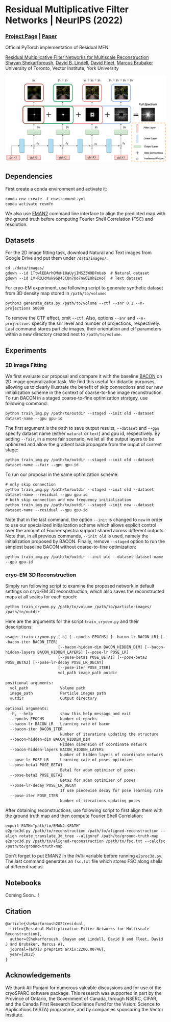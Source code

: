 # Residual Multiplicative Filter Networks | NeurIPS (2022)

### [Project Page](https://shekshaa.github.io/ResidualMFN/) | [Paper](https://arxiv.org/abs/2206.00746)
Official PyTorch implementation of Residual MFN.<br>
 
[Residual Multiplicative Filter Networks for Multiscale Reconstruction]()<br>
[Shayan Shekarforoush](https://shekshaa.github.io),
[David B. Lindell](https://davidlindell.com),
[David Fleet](http://www.cs.toronto.edu/~fleet/),
[Marcus Brubaker](https://mbrubake.github.io/)<br>
University of Toronto, Vector Institute, York University <br>

<img src='./media/teaser.png'/>

## Dependencies
First create a conda environment and activate it:
```
conda env create -f environment.yml
conda activate resmfn
```
We also use [EMAN2](https://cryoem.bcm.edu/cryoem/downloads/view_eman2_versions) command line interface to align the predicted map with the ground truth before computing Fourier Shell Correlation (FSC) and resolution.

## Datasets
For the 2D image fitting task, download Natural and Text images from Google Drive and put them under `/data/images/`:
```
cd ./data/images/
gdown --id 1TtwlEDArhOMoH18aUyjIMSZ3WODFmUab  # Natural dataset
gdown --id 1V-RQJcMuk9GD4JCUn70o7nwQE0hEzHoT  # Text dataset
```

For cryo-EM experiment, use following script to generate synthetic dataset from 3D density map stored in `/path/to/volume`:
```
python3 generate_data.py /path/to/volume --ctf --snr 0.1 --n-projections 50000
```
To remove the CTF effect, omit `--ctf`. Also, options `--snr` and `--n-projections` specify the snr level and number of projections, respectively. Last command stores particle images, their orientation and ctf parameters within a new directory created next to `/path/to/volume`.

## Experiments

### 2D image Fitting
We first evaluate our proposal and compare it with the baseline [BACON](https://github.com/computational-imaging/bacon) on 2D image generalization task. We find this useful for didactic purposes, allowing us to clearly illustrate the benefit of skip connections and our new initialization scheme in the context of coarse-to-fine image reconstruction. 
To run BACON in a staged coarse-to-fine optimization stratgey, use following command:
```
python train_img.py /path/to/outdir --staged --init old --dataset dataset-name --gpu gpu-id
```
The first argument is the path to save output results, `--dataset` and `--gpu` specify dataset name (either `natural` or `text`) and gpu id, respectively. By adding `--fair`, in a more fair scenario, we let all the output layers to be optimized and allow the gradient backpropagate from the ouput of current stage:
```
python train_img.py /path/to/outdir --staged --init old --dataset dataset-name --fair --gpu gpu-id
```
To run our proposal in the same optimization scheme:
```
# only skip connection
python train_img.py /path/to/outdir --staged --init old --dataset dataset-name --residual --gpu gpu-id
# both skip connection and new frequency initialization
python train_img.py /path/to/outdir --staged --init new --dataset dataset-name --residual --gpu gpu-id 
```
Note that in the last command, the option `--init` is changed to `new` in order to use our specialized initialization scheme which allows explicit control over the amount of Fourier spectra support shared across different outputs. Note that, in all previous commands, `--init old` is used, namely the initialization proposed by BACON. Finally, remove `--staged` option to run the simplest baseline BACON without coarse-to-fine optimization:
```
python train_img.py /path/to/outdir --init old --dataset dataset-name --gpu gpu-id
```
### cryo-EM 3D Reconstruction
Simply run following script to examine the proposed network in default settings on cryo-EM 3D reconstruction, which also saves the reconstructed maps at all scales for each epoch:
```
python train_cryoem.py /path/to/volume /path/to/particle-images/ /path/to/outdir
```
Here are the arguments for the script `train_cryoem.py` and their descriptions:
```
usage: train_cryoem.py [-h] [--epochs EPOCHS] [--bacon-lr BACON_LR] [--bacon-iter BACON_ITER]
                       [--bacon-hidden-dim BACON_HIDDEN_DIM] [--bacon-hidden-layers BACON_HIDDEN_LAYERS] [--pose-lr POSE_LR]
                       [--pose-beta1 POSE_BETA1] [--pose-beta2 POSE_BETA2] [--pose-lr-decay POSE_LR_DECAY]
                       [--pose-iter POSE_ITER]
                       vol_path image_path outdir

positional arguments:
  vol_path              Volume path
  image_path            Particle images path
  outdir                Output directory

optional arguments:
  -h, --help            show this help message and exit
  --epochs EPOCHS       Number of epochs
  --bacon-lr BACON_LR   Learning rate of bacon
  --bacon-iter BACON_ITER
                        Number of iterations updating the structure
  --bacon-hidden-dim BACON_HIDDEN_DIM
                        Hidden dimension of coordinate network
  --bacon-hidden-layers BACON_HIDDEN_LAYERS
                        Number of hidden layers of coordinate network
  --pose-lr POSE_LR     Learning rate of poses optimizer
  --pose-beta1 POSE_BETA1
                        Beta1 for adam optimizer of poses
  --pose-beta2 POSE_BETA2
                        Beta2 for adam optimizer of poses
  --pose-lr-decay POSE_LR_DECAY
                        If use piecewise decay for pose learning rate
  --pose-iter POSE_ITER
                        Number of iterations updating poses
``` 
After obtaining reconstructions, use following script to first align them with the ground truth map and then compute Fourier Shell Correlation: 
```
export PATH="path/to/EMAN2:$PATH"
e2proc3d.py /path/to/reconstruction /path/to/aligned-reconstruction --align rotate_translate_3d_tree --alignref /path/to/ground-truth-map
e2proc3d.py /path/to/aligned-reconstruction /path/to/fsc.txt --calcfsc /path/to/ground-truth-map
```
Don't forget to put EMAN2 in the `PATH` variable before running `e2proc3d.py`. The last command generates an `fsc.txt` file which stores FSC along shells at different radius.
## Notebooks
Coming Soon...!
## Citation
```
@article{shekarforoush2022residual,
  title={Residual Multiplicative Filter Networks for Multiscale Reconstruction},
  author={Shekarforoush, Shayan and Lindell, David B and Fleet, David J and Brubaker, Marcus A},
  journal={arXiv preprint arXiv:2206.00746},
  year={2022}
}
```
## Acknowledgements
We thank Ali Punjani for numerous valuable discussions and for use of the cryoSPARC software package. 
This research was supported in part by the Province of Ontario, 
the Government of Canada, through NSERC, CIFAR, 
and the Canada First Research Excellence Fund for the Vision: Science to Applications (VISTA) programme, 
and by companies sponsoring the Vector Institute.
